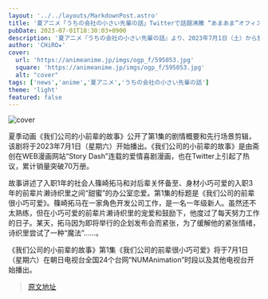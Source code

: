 ```yaml
---
layout: '../../layouts/MarkdownPost.astro'
title: '夏アニメ「うちの会社の小さい先輩の話」Twitterで話題沸騰 “あまあま”オフィスラブ開幕！ 第1話先行カット'
pubDate: 2023-07-01T18:30:03+0900
description: '夏アニメ『うちの会社の小さい先輩の話』より、2023年7月1日（土）から放送となる第1話「うちの会社の先輩は小さくて可愛い」のあらすじ・先行場面カットが公開された。'
author: 'CHiRO★'
cover:
  url: 'https://animeanime.jp/imgs/ogp_f/595053.jpg'
  square: 'https://animeanime.jp/imgs/ogp_f/595053.jpg'
  alt: "cover"
tags: ['news','anime','夏アニメ','うちの会社の小さい先輩の話']
theme: 'light'
featured: false
---
```


![cover](https://animeanime.jp/imgs/ogp_f/595053.jpg)

夏季动画《我们公司的小前辈的故事》公开了第1集的剧情概要和先行场景剪辑，该剧将于2023年7月1日（星期六）开始播出。《我们公司的小前辈的故事》是由斋创在WEB漫画网站“Story Dash”连载的爱情喜剧漫画，也在Twitter上引起了热议，累计销量突破70万册。

故事讲述了入职1年的社会人篠崎拓马和对后辈关怀备至、身材小巧可爱的入职3年的前辈片濑诗织里之间“甜蜜”的办公室恋爱。第1集的标题是《我们公司的前辈很小巧可爱》。篠崎拓马在一家角色开发公司工作，是一名一年级新人。虽然还不太熟练，但在小巧可爱的前辈片濑诗织里的宠爱和鼓励下，他度过了每天努力工作的日子。某天，拓马因为即将举行的企划发布会而紧张，为了缓解他的紧张情绪，诗织里尝试了一种“魔法”……。

《我们公司的小前辈的故事》第1集《我们公司的前辈很小巧可爱》将于7月1日（星期六）在朝日电视台全国24个台网“NUMAnimation”时段以及其他电视台开始播出。

>[原文地址](https://animeanime.jp/article/2023/07/01/78294.html)  